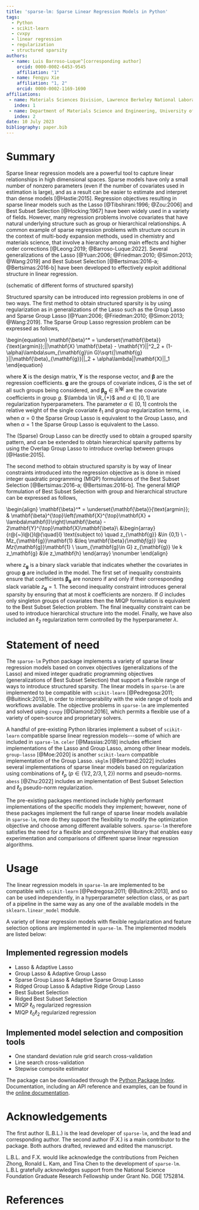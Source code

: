 ```yaml
---
title: 'sparse-lm: Sparse Linear Regression Models in Python'
tags:
  - Python
  - scikit-learn
  - cvxpy
  - linear regression
  - regularization
  - structured sparsity
authors:
  - name: Luis Barroso-Luque^[corresponding author]
    orcid: 0000-0002-6453-9545
    affiliation: "1"
  - name: Fengyu Xie
    affiliation: "1, 2"
    orcid: 0000-0002-1169-1690
affiliations:
 - name: Materials Sciences Division, Lawrence Berkeley National Laboratory, Berkeley CA, 94720, USA
   index: 1
 - name: Department of Materials Science and Engineering, University of California Berkeley, Berkeley CA, 94720, USA
   index: 2
date: 10 July 2023
bibliography: paper.bib
---
```


# Summary

Sparse linear regression models are a powerful tool to capture linear relationships
in high dimensional spaces. Sparse models have only a small number of nonzero parameters
(even if the number of covariates used in estimation is large), and as a result can be
easier to estimate and interpret than dense models [@Hastie:2015]. Regression objectives
resulting in sparse linear models such as the Lasso [@Tibshirani:1996; @Zou:2006] and
Best Subset Selection [@Hocking:1967] have been widely used in a variety of fields.
However, many regression problems involve covariates that have natural underlying
structure such as group or hierarchical relationships. A common example of sparse 
regression problems with structure occurs in the context of multi-body expansion methods,
used in chemistry and materials science, that involve a hierarchy among main effects and
higher order corrections [@Leong:2019; @Barroso-Luque:2022]. Several generalizations of
the Lasso [@Yuan:2006; @Friedman:2010; @Simon:2013; @Wang:2019] and Best Subset Selection
[@Bertsimas:2016-a; @Bertsimas:2016-b] have been developed to effectively exploit
additional structure in linear regression.

(schematic of different forms of structured sparsity)

Structured sparsity can be introduced into regression problems in one of two ways. The
first method to obtain structured sparsity is by using regularization as in
generalizations of the Lasso such as the Group Lasso  and Sparse Group
Lasso [@Yuan:2006; @Friedman:2010; @Simon:2013; @Wang:2019]. The Sparse Group Lasso
regression problem can be expressed as follows,

\begin{equation}
    \mathbf{\beta}^* = \underset{\mathbf{\beta}}{\text{argmin}}\;||\mathbf{X}
    \mathbf{\beta} - \mathbf{Y}||^2_2 + (1-\alpha)\lambda\sum_{\mathbf{g}\in G}\sqrt{|\mathbf{g}
    }||\mathbf{\beta}_{\mathbf{g}}||_2 + \alpha\lambda||\mathbf{X}||_1
\end{equation}

where $\mathbf{X}$ is the design matrix, $\mathbf{Y}$ is the response vector, and
$\mathbf{\beta}$ are  the regression coefficients. $\mathbf{g}$ are the groups of
covariate indices, $G$ is the set of all such groups being considered, and
$\mathbf{\beta}_{\mathbf{g}}\in\mathbb{R}^{|\mathbf{g}|}$ are the covariate coefficients
in group $g$. $\lambda \in \R_{+}$ and $\alpha\in[0,1]$  are regularization
hyperparameters. The parameter $\alpha\in[0,1]$ controls the relative weight of the
single covariate $\ell_1$ and group regularization terms, i.e. when $\alpha=0$ the
Sparse Group Lasso is equivalent to the Group Lasso, and when $\alpha=1$ the Sparse
Group Lasso is equivalent to the Lasso.

The (Sparse) Group Lasso can be directly used to obtain a grouped sparsity pattern, and
can be extended to obtain hierarchical sparsity patterns by using the Overlap Group
Lasso to introduce overlap between groups [@Hastie:2015].

The second method to obtain structured sparsity is by way of linear constraints
introduced into the regression objective as is done in mixed integer quadratic
programming (MIQP) formulations of the Best Subset Selection
[@Bertsimas:2016-a; @Bertsimas:2016-b]. The general MIQP formulation of Best Subset
Selection with group and hierarchical structure can be expressed as follows,

\begin{align}
    \mathbf{\beta}^* = \underset{\mathbf{\beta}}{\text{argmin}}\;
    & \mathbf{\beta}^{\top}\left(\mathbf{X}^{\top}\mathbf{X} +
    \lambda\mathbf{I}\right)\mathbf{\beta} - 2\mathbf{Y}^{\top}\mathbf{X}\mathbf{\beta}\\
    &\begin{array}{r@{~}l@{}l@{\quad}l}
    \text{subject to} \quad z_{\mathbf{g}} &\in \{0,1\} \\
    -Mz_{\mathbf{g}}\mathbf{1} &\leq \mathbf{\beta}_{\mathbf{g}} \leq Mz_{\mathbf{g}}\mathbf{1} \\
    \sum_{\mathbf{g}\in G} z_{\mathbf{g}} \le k
    z_\mathbf{g} &\le z_\mathbf{h}
    \end{array} \nonumber
\end{align}

where $z_\mathbf{g}$ is a binary slack variable that indicates whether the covariates in
group $\mathbf{g}$ are included in the model. The first set of inequality constraints
ensure that coefficients $\mathbf{\beta}_{\mathbf{g}}$ are nonzero if and only if their
corresponding slack variable $z_{\mathbf{g}} = 1$. The second inequality constraint
introduces general sparsity by ensuring that at most $k$ coefficients are nonzero. If
$G$ includes only singleton groups of covariates then the MIQP formulation is equivalent
to the Best Subset Selection problem. The final inequality constraint can be used to
introduce hierarchical structure into the model. Finally, we have also included an
$\ell_2$ regularization term controlled by the hyperparameter $\lambda$.

# Statement of need

The `sparse-lm` Python package implements a variety of sparse linear regression models
based on convex objectives (generalizations of the Lasso) and mixed integer quadratic
programming objectives (generalizations of Best Subset Selection) that support a
flexible range of ways to introduce structured sparsity. The linear models in
`sparse-lm` are implemented to be compatible with `scikit-learn` [@Pedregosa:2011; @Buitinck:2013],
in order to interoperability with the wide range of tools and workflows available. The
objective problems in `sparse-lm` are implemented and solved using `cvxpy` [@Diamond:2016],
which permits a flexible use of a variety of open-source and proprietary solvers.

A handful of pre-existing Python libraries implement a subset of `scikit-learn`
compatible sparse linear regression models---some of which are included in `sparse-lm`.
`celer` [@Massias:2018] includes efficient implementations of the Lasso and Group Lasso,
among other linear models. `group-lasso` [@Moe:2020] is another `scikit-learn`
compatible implementation of the Group Lasso. `skglm` [@Bertrand:2022] includes several
implementations of sparse linear models based on regularization using combinations of
$\ell_p$ ($p\in\{1/2,2/3,1,2\}$) norms and pseudo-norms. `abess` [@Zhu:2022] includes an
implementation of Best Subset Selection and $\ell_0$ pseudo-norm regularization.

The pre-existing packages mentioned include highly performant implementations of the
specific models they implement; however, none of these packages implement the full range
of sparse linear models  available in `sparse-lm`, nore do they support the flexibility
to modify the optimization objective and choose among different available solvers.
`sparse-lm` therefore satisfies the need for a flexible and comprehensive library that
enables easy experimentation and comparisons of different sparse linear regression
algorithms.

# Usage

The linear regression models in `sparse-lm` are implemented to be compatible with
`scikit-learn` [@Pedregosa:2011; @Buitinck:2013], and so can be used independently, in
a hyperparameter selection class, or as part of a pipeline in the same way as any one
of the available models in the `sklearn.linear_model` module.

A variety of linear regression models with flexible regularization and feature selection
options are implemented in `sparse-lm`. The implemented models are listed below:

## Implemented regression models

- Lasso & Adaptive Lasso
- Group Lasso & Adaptive Group Lasso
- Sparse Group Lasso & Adaptive Sparse Group Lasso
- Ridged Group Lasso & Adaptive Ridge Group Lasso
- Best Subset Selection
- Ridged Best Subset Selection
- MIQP $\ell_0$ regularized regression
- MIQP $\ell_0\ell_2$ regularized regression

## Implemented model selection and composition tools
- One standard deviation rule grid search cross-validation
- Line search cross-validation
- Stepwise composite estimator

The package can be downloaded through the [Python Package Index](https://pypi.org/project/sparse-lm/).
Documentation, including an API reference and examples, can be found in the
[online documentation](https://cedergrouphub.github.io/sparse-lm).

# Acknowledgements

The first author (L.B.L.) is the lead developer of `sparse-lm`, and the lead and
corresponding author. The second author (F.X.) is a main contributor to the package.
Both authors drafted, reviewed and edited the manuscript.

L.B.L. and F.X. would like acknowledge the contributions from Peichen Zhong, Ronald L.
Kam, and Tina Chen to the development of `sparse-lm`. L.B.L gratefully acknowledges
support from the National Science Foundation Graduate Research Fellowship under Grant
No. DGE 1752814.

# References

